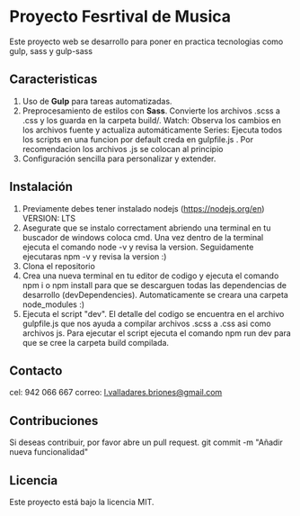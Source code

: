 # Proyecto Fesrtival de Musica

Este proyecto web se desarrollo para poner en practica tecnologias como gulp, sass y gulp-sass

## Caracteristicas
1. Uso de **Gulp** para tareas automatizadas.
2. Preprocesamiento de estilos con **Sass**.
   Convierte los archivos .scss a .css y los guarda en la carpeta build/.
   Watch: Observa los cambios en los archivos fuente y actualiza automáticamente
   Series: Ejecuta todos los scripts en una funcion por default creda en gulpfile.js . Por recomendacion los archivos .js se colocan al principio
4. Configuración sencilla para personalizar y extender.

## Instalación
1. Previamente debes tener instalado nodejs (https://nodejs.org/en) VERSION: LTS
2. Asegurate que se instalo correctament abriendo una terminal en tu buscador de windows coloca cmd. Una vez dentro de la terminal ejecuta el comando node -v y revisa la version. Seguidamente ejecutaras npm -v y revisa la version :)
3. Clona el repositorio
4. Crea una nueva terminal en tu editor de codigo y ejecuta el comando npm i o npm install para que se descarguen todas las dependencias de desarrollo (devDependencies). Automaticamente se creara una carpeta node_modules :)
5. Ejecuta el script "dev". El detalle del codigo se encuentra en el archivo gulpfile.js que nos ayuda a compilar archivos .scss a .css asi como archivos js.
   Para ejecutar el script ejecuta el comando npm run dev para que se cree la carpeta build compilada.
   
## Contacto
cel: 942 066 667
correo: l.valladares.briones@gmail.com

## Contribuciones

Si deseas contribuir, por favor abre un pull request.
git commit -m "Añadir nueva funcionalidad"

## Licencia

Este proyecto está bajo la licencia MIT.
